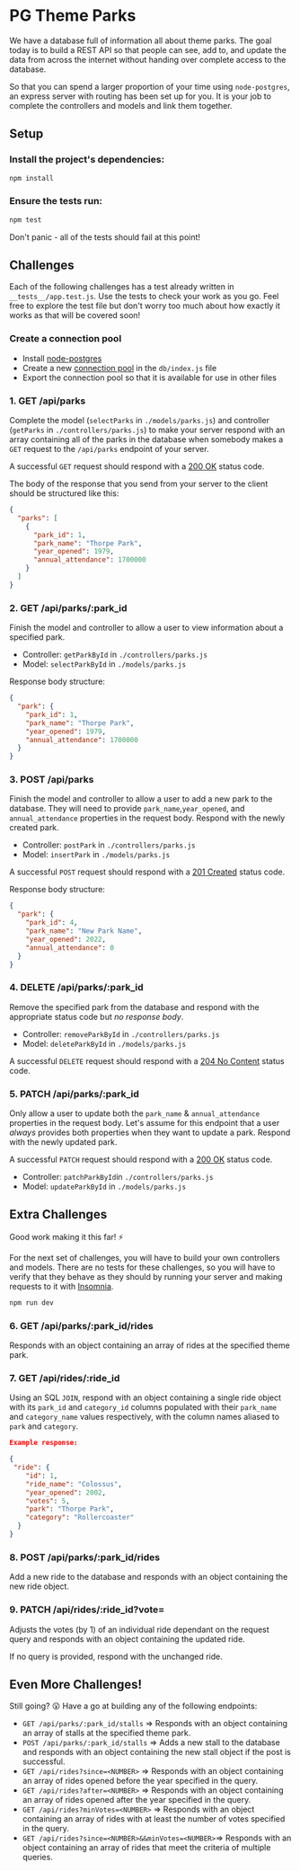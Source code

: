 # PG Theme Parks

We have a database full of information all about theme parks. The goal today is to build a REST API so that people can see, add to, and update the data from across the internet without handing over complete access to the database.

So that you can spend a larger proportion of your time using `node-postgres`, an express server with routing has been set up for you. It is your job to complete the controllers and models and link them together.

## Setup

### Install the project's dependencies:

```sh
npm install
```

### Ensure the tests run:

```sh
npm test
```

Don't panic - all of the tests should fail at this point!

## Challenges

Each of the following challenges has a test already written in `__tests__/app.test.js`. Use the tests to check your work as you go. Feel free to explore the test file but don't worry too much about how exactly it works as that will be covered soon!

### Create a connection pool

- Install [node-postgres](https://node-postgres.com/)
- Create a new [connection pool](https://node-postgres.com/features/connecting) in the `db/index.js` file
- Export the connection pool so that it is available for use in other files

### 1. GET /api/parks

Complete the model (`selectParks` in `./models/parks.js`) and controller (`getParks` in `./controllers/parks.js`) to make your server respond with an array containing all of the parks in the database when somebody makes a `GET` request to the `/api/parks` endpoint of your server.

A successful `GET` request should respond with a [200 OK](https://developer.mozilla.org/en-US/docs/Web/HTTP/Status/200) status code.

The body of the response that you send from your server to the client should be structured like this:

```json
{
  "parks": [
    {
      "park_id": 1,
      "park_name": "Thorpe Park",
      "year_opened": 1979,
      "annual_attendance": 1700000
    }
  ]
}
```

### 2. GET /api/parks/:park_id

Finish the model and controller to allow a user to view information about a specified park.

- Controller: `getParkById` in `./controllers/parks.js`
- Model: `selectParkById` in `./models/parks.js`

Response body structure:

```json
{
  "park": {
    "park_id": 1,
    "park_name": "Thorpe Park",
    "year_opened": 1979,
    "annual_attendance": 1700000
  }
}
```

### 3. POST /api/parks

Finish the model and controller to allow a user to add a new park to the database. They will need to provide `park_name`,`year_opened`, and `annual_attendance` properties in the request body. Respond with the newly created park.

- Controller: `postPark` in `./controllers/parks.js`
- Model: `insertPark` in `./models/parks.js`

A successful `POST` request should respond with a [201 Created](https://developer.mozilla.org/en-US/docs/Web/HTTP/Status/201) status code.

Response body structure:

```json
{
  "park": {
    "park_id": 4,
    "park_name": "New Park Name",
    "year_opened": 2022,
    "annual_attendance": 0
  }
}
```

### 4. DELETE /api/parks/:park_id

Remove the specified park from the database and respond with the appropriate status code but _no response body_.

- Controller: `removeParkById` in `./controllers/parks.js`
- Model: `deleteParkById` in `./models/parks.js`

A successful `DELETE` request should respond with a [204 No Content](https://developer.mozilla.org/en-US/docs/Web/HTTP/Status/204) status code.

### 5. PATCH /api/parks/:park_id

Only allow a user to update both the `park_name` & `annual_attendance` properties in the request body. Let's assume for this endpoint that a user _always_ provides both properties when they want to update a park. Respond with the newly updated park.

A successful `PATCH` request should respond with a [200 OK](https://developer.mozilla.org/en-US/docs/Web/HTTP/Status/200) status code.

- Controller: `patchParkById`in `./controllers/parks.js`
- Model: `updateParkById` in `./models/parks.js`

## Extra Challenges

Good work making it this far! ⚡️

For the next set of challenges, you will have to build your own controllers and models. There are no tests for these challenges, so you will have to verify that they behave as they should by running your server and making requests to it with [Insomnia](https://insomnia.rest/).

```sh
npm run dev
```

### 6. GET /api/parks/:park_id/rides

Responds with an object containing an array of rides at the specified theme park.

### 7. GET /api/rides/:ride_id

Using an SQL `JOIN`, respond with an object containing a single ride object with its `park_id` and `category_id` columns populated with their `park_name` and `category_name` values respectively, with the column names aliased to `park` and `category`.

```json
Example response:

{
 "ride": {
    "id": 1,
    "ride_name": "Colossus",
    "year_opened": 2002,
    "votes": 5,
    "park": "Thorpe Park",
    "category": "Rollercoaster"
  }
}
```

### 8. POST /api/parks/:park_id/rides

Add a new ride to the database and responds with an object containing the new ride object.

### 9. PATCH /api/rides/:ride_id?vote=<up OR down>

Adjusts the votes (by 1) of an individual ride dependant on the request query and responds with an object containing the updated ride.

If no query is provided, respond with the unchanged ride.

## Even More Challenges!

Still going? 😮 Have a go at building any of the following endpoints:

- `GET /api/parks/:park_id/stalls` => Responds with an object containing an array of stalls at the specified theme park.
- `POST /api/parks/:park_id/stalls` => Adds a new stall to the database and responds with an object containing the new stall object if the post is successful.
- `GET /api/rides?since=<NUMBER>` => Responds with an object containing an array of rides opened before the year specified in the query.
- `GET /api/rides?after=<NUMBER>` => Responds with an object containing an array of rides opened after the year specified in the query.
- `GET /api/rides?minVotes=<NUMBER>` => Responds with an object containing an array of rides with at least the number of votes specified in the query.
- `GET /api/rides?since=<NUMBER>&&minVotes=<NUMBER>`=> Responds with an object containing an array of rides that meet the criteria of multiple queries.
